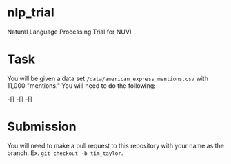 # nlp_trial
Natural Language Processing Trial for NUVI

# Task
You will be given a data set `/data/american_express_mentions.csv` with 11,000 "mentions." 
You will need to do the following:

-[] 
-[] 
-[] 

# Submission
You will need to make a pull request to this repository with your name as the branch. Ex. `git checkout -b tim_taylor`.

